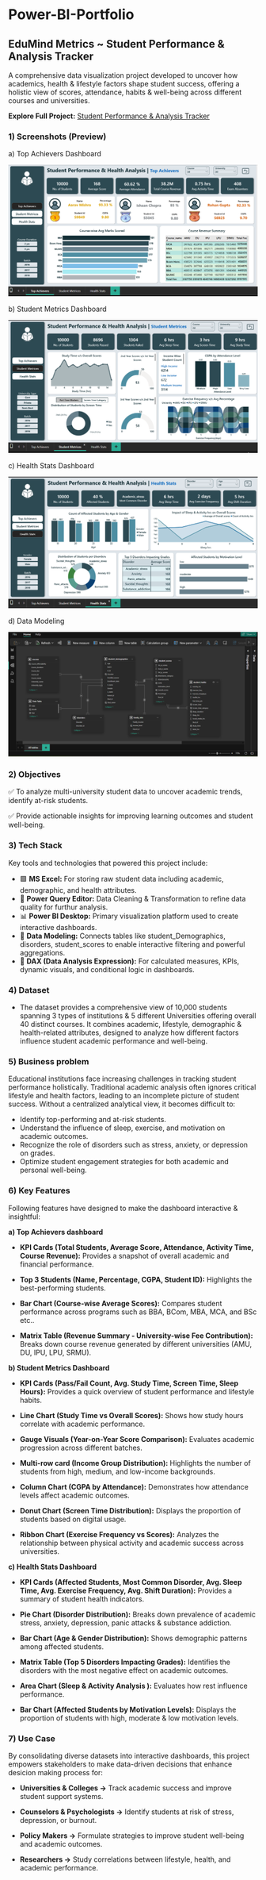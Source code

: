 # Power-BI-Portfolio
## EduMind Metrics ~ Student Performance & Analysis Tracker
A comprehensive data visualization project developed to uncover how academics, health & lifestyle factors shape student success, offering a holistic view of scores, attendance, habits & well-being across different courses and universities.

  **Explore Full Project:**  [Student Performance & Analysis Tracker](https://app.powerbi.com/view?r=eyJrIjoiMzNiYjA4NjUtMzNlMy00ODM2LTlkM2UtNTIzYzRjNTdmMjNhIiwidCI6IjY3ZmM3MmU2LTIxMjctNDY2OC04YmQ3LTAwMGJkYzY5MTg1MSJ9)

### 1) Screenshots (Preview)
  a) Top Achievers Dashboard <p align="center">
  <img src="https://github.com/vermaaditya01/Power-BI-Portfolio/blob/main/Project%20Snapshots/Top%20Achievers.png" />
</p>

  b) Student Metrics Dashboard <p align="center">
  <img src="https://github.com/vermaaditya01/Power-BI-Portfolio/blob/main/Project%20Snapshots/Student%20Metrices.png" />
</p>

  c) Health Stats Dashboard <p align="center">
  <img src="https://github.com/vermaaditya01/Power-BI-Portfolio/blob/main/Project%20Snapshots/Health%20Stats.png" />
</p>

  d) Data Modeling <p align = "center">
  <img src = "https://github.com/vermaaditya01/Power-BI-Portfolio/blob/main/Project%20Snapshots/Data%20Modeling%20Design.png" />
</p>

### 2) Objectives
  ✅ To analyze multi-university student data to uncover academic trends, identify at-risk students. 
  
  ✅ Provide actionable insights for improving learning outcomes and student well-being.

### 3) Tech Stack
Key tools and technologies that powered this project include:
  - 🟩 **MS Excel:** For storing raw student data including academic, demographic, and health attributes.
  - 🧹 **Power Query Editor:** Data Cleaning & Transformation to refine data quality for furthur analysis.
  - 📊 **Power BI Desktop:** Primary visualization platform used to create interactive dashboards.
  - 🔗 **Data Modeling:** Connects tables like student_Demographics, disorders, student_scores to enable interactive filtering and powerful aggregations.
  - 🧠 **DAX (Data Analysis Expression):** For calculated measures, KPIs, dynamic visuals, and conditional logic in dashboards.

### 4) Dataset
- The dataset provides a comprehensive view of 10,000 students spanning 3 types of institutions & 5 different Universities offering overall 40 distinct courses. It combines academic, lifestyle, demographic & health-related attributes, designed to analyze how different factors influence student academic performance and well-being.

### 5) Business problem
Educational institutions face increasing challenges in tracking student performance holistically. Traditional academic analysis often ignores critical lifestyle and health factors, leading to an incomplete picture of student success.
Without a centralized analytical view, it becomes difficult to:
  - Identify top-performing and at-risk students.
  - Understand the influence of sleep, exercise, and motivation on academic outcomes.
  - Recognize the role of disorders such as stress, anxiety, or depression on grades.
  - Optimize student engagement strategies for both academic and personal well-being.

### 6) Key Features
Following features have designed to make the dashboard interactive & insightful:

**a) Top Achievers dashboard**
  
  - **KPI Cards (Total Students, Average Score, Attendance, Activity Time, Course Revenue):** Provides a snapshot of overall academic and financial performance.

  - **Top 3 Students (Name, Percentage, CGPA, Student ID):** Highlights the best-performing students.

  - **Bar Chart (Course-wise Average Scores):** Compares student performance across programs such as BBA, BCom, MBA, MCA, and BSc etc..

  - **Matrix Table (Revenue Summary - University-wise Fee Contribution):** Breaks down course revenue generated by different universities (AMU, DU, IPU, LPU, SRMU).

**b) Student Metrics Dashboard**

  - **KPI Cards (Pass/Fail Count, Avg. Study Time, Screen Time, Sleep Hours):** Provides a quick overview of student performance and lifestyle habits.

  - **Line Chart (Study Time vs Overall Scores):** Shows how study hours correlate with academic performance.

  - **Gauge Visuals (Year-on-Year Score Comparison):** Evaluates academic progression across different batches.

  - **Multi-row card (Income Group Distribution):** Highlights the number of students from high, medium, and low-income backgrounds.

  - **Column Chart (CGPA by Attendance):** Demonstrates how attendance levels affect academic outcomes.

  - **Donut Chart (Screen Time Distribution):** Displays the proportion of students based on digital usage.

  - **Ribbon Chart (Exercise Frequency vs Scores):** Analyzes the relationship between physical activity and academic success across universities.

**c) Health Stats Dashboard**

  - **KPI Cards (Affected Students, Most Common Disorder, Avg. Sleep Time, Avg. Exercise Frequency, Avg. Shift Duration):** Provides a summary of student health indicators.

  - **Pie Chart (Disorder Distribution):** Breaks down prevalence of academic stress, anxiety, depression, panic attacks & substance addiction.

  - **Bar Chart (Age & Gender Distribution):** Shows demographic patterns among affected students.

  - **Matrix Table (Top 5 Disorders Impacting Grades):** Identifies the disorders with the most negative effect on academic outcomes.

  - **Area Chart (Sleep & Activity Analysis ):** Evaluates how rest influence performance.

  - **Bar Chart (Affected Students by Motivation Levels):** Displays the proportion of students with high, moderate & low motivation levels.

### 7) Use Case
By consolidating diverse datasets into interactive dashboards, this project empowers stakeholders to make data-driven decisions that enhance desicion making process for:
  - **Universities & Colleges →** Track academic success and improve student support systems.

  - **Counselors & Psychologists →** Identify students at risk of stress, depression, or burnout.

  - **Policy Makers →** Formulate strategies to improve student well-being and academic outcomes.

  - **Researchers →** Study correlations between lifestyle, health, and academic performance.
